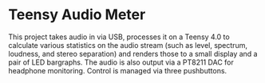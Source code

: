 Teensy Audio Meter
==================

This project takes audio in via USB, processes it on a Teensy 4.0 to
calculate various statistics on the audio stream (such as level,
spectrum, loudness, and stereo separation) and renders those to a
small display and a pair of LED bargraphs. The audio is also output
via a PT8211 DAC for headphone monitoring. Control is managed via
three pushbuttons.

